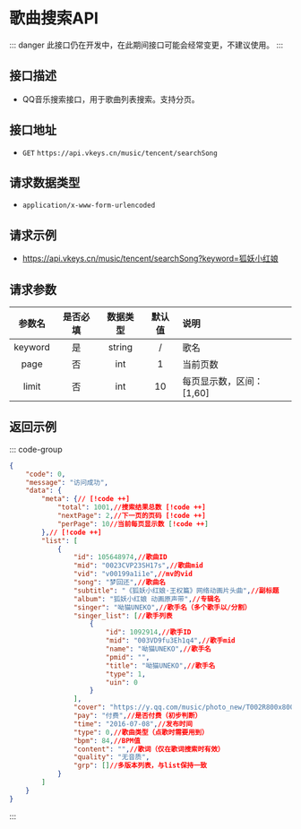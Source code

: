 # 歌曲搜索API <Badge type="tip" text="V3" />
::: danger
此接口仍在开发中，在此期间接口可能会经常变更，不建议使用。
:::

## 接口描述

- QQ音乐搜索接口，用于歌曲列表搜索。支持分页。

## 接口地址
-  `GET` `https://api.vkeys.cn/music/tencent/searchSong`

## 请求数据类型
- `application/x-www-form-urlencoded`

## 请求示例
- https://api.vkeys.cn/music/tencent/searchSong?keyword=狐妖小红娘

## 请求参数
|   参数名   | 是否必填 |  数据类型   | 默认值 | 说明                  |
|:-------:|:----:|:-------:|:---:|:--------------------|
| keyword |  是   | string  |  /  | 歌名                  |
|  page   |  否   |   int   |  1  | 当前页数                |
|  limit  |  否   |   int   | 10  | 每页显示数，区间：[1,60]     |

## 返回示例
::: code-group
``` json [搜索模式.json]
{
    "code": 0,
    "message": "访问成功",
    "data": {
        "meta": {// [!code ++]
            "total": 1001,//搜索结果总数 [!code ++]
            "nextPage": 2,//下一页的页码 [!code ++]
            "perPage": 10//当前每页显示数 [!code ++]
        },// [!code ++]
        "list": [
            {
                "id": 105648974,//歌曲ID
                "mid": "0023CVP23SH17s",//歌曲mid
                "vid": "v00199a1i1e",//mv的vid
                "song": "梦回还",//歌曲名
                "subtitle": "《狐妖小红娘·王权篇》网络动画片头曲",//副标题
                "album": "狐妖小红娘 动画原声带",//专辑名
                "singer": "呦猫UNEKO",//歌手名（多个歌手以/分割）
                "singer_list": [//歌手列表
                    {
                        "id": 1092914,//歌手ID
                        "mid": "003VD9fu3Eh1q4",//歌手mid
                        "name": "呦猫UNEKO",//歌手名
                        "pmid": "",
                        "title": "呦猫UNEKO",//歌手名
                        "type": 1,
                        "uin": 0
                    }
                ],
                "cover": "https://y.qq.com/music/photo_new/T002R800x800M000000wd19g0wTd0d.jpg",//封面地址
                "pay": "付费",//是否付费（初步判断）
                "time": "2016-07-08",//发布时间
                "type": 0,//歌曲类型（点歌时需要用到）
                "bpm": 84,//BPM值
                "content": "",//歌词（仅在歌词搜索时有效）
                "quality": "无音质",
                "grp": []//多版本列表，与list保持一致
            }
        ]
    }
}
```
:::
